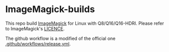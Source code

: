 # ImageMagick-builds

This repo build [ImageMagick](https://github.com/ImageMagick/ImageMagick) for Linux with Q8/Q16/Q16-HDRI. Please refer to ImageMagick's [LICENCE](https://github.com/ImageMagick/ImageMagick/blob/main/LICENSE).

The github workflow is a modified of the official one [.github/workflows/release.yml](https://github.com/ImageMagick/ImageMagick/blob/main/.github/workflows/release.yml).
